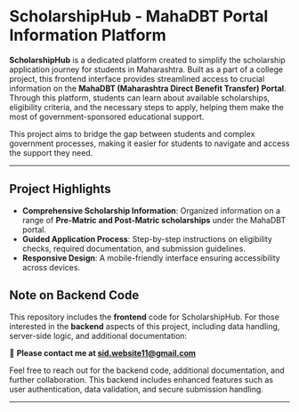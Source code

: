 # ScholarshipHub - MahaDBT Portal Information Platform

**ScholarshipHub** is a dedicated platform created to simplify the scholarship application journey for students in Maharashtra. Built as a part of a college project, this frontend interface provides streamlined access to crucial information on the **MahaDBT (Maharashtra Direct Benefit Transfer) Portal**. Through this platform, students can learn about available scholarships, eligibility criteria, and the necessary steps to apply, helping them make the most of government-sponsored educational support.

This project aims to bridge the gap between students and complex government processes, making it easier for students to navigate and access the support they need.

---

## Project Highlights
- **Comprehensive Scholarship Information**: Organized information on a range of **Pre-Matric and Post-Matric scholarships** under the MahaDBT portal.
- **Guided Application Process**: Step-by-step instructions on eligibility checks, required documentation, and submission guidelines.
- **Responsive Design**: A mobile-friendly interface ensuring accessibility across devices.

## Note on Backend Code
This repository includes the **frontend** code for ScholarshipHub. For those interested in the **backend** aspects of this project, including data handling, server-side logic, and additional documentation:

📧 **Please contact me at [sid.website11@gmail.com](mailto:sid.website11@gmail.com)**

Feel free to reach out for the backend code, additional documentation, and further collaboration. This backend includes enhanced features such as user authentication, data validation, and secure submission handling.

---
